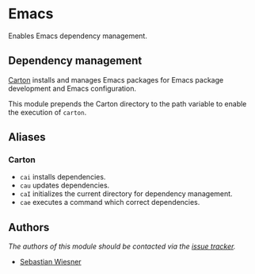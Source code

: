 # Emacs

Enables Emacs dependency management.

## Dependency management

[Carton][1] installs and manages Emacs packages for Emacs package development
and Emacs configuration.

This module prepends the Carton directory to the path variable to enable the
execution of `carton`.

## Aliases

### Carton

- `cai` installs dependencies.
- `cau` updates dependencies.
- `caI` initializes the current directory for dependency management.
- `cae` executes a command which correct dependencies.

## Authors

_The authors of this module should be contacted via the [issue tracker][2]._

- [Sebastian Wiesner](https://github.com/lunaryorn)

[1]: https://github.com/rejeep/carton
[2]: https://github.com/sorin-ionescu/prezto/issues
